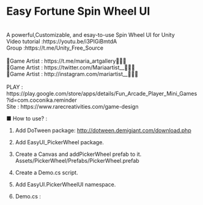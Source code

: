 # Easy Fortune Spin Wheel UI
<br />
A powerful,Customizable, and esay-to-use Spin Wheel UI for Unity
<br />
Video tutorial :https://youtu.be/i3PIGiBmtdA<br />
Group :https://t.me/Unity_Free_Source<br /><br />
🎨Game Artist : https://t.me/maria_artgallery👱🏻‍♀️<br />
🎨Game Artist : https://twitter.com/Mariaartist__👱🏻‍♀️<br />
🎨Game Artist : http://instagram.com/mariartist__👱🏻‍♀️<br /><br />
PLAY : https://play.google.com/store/apps/details/Fun_Arcade_Player_Mini_Games?id=com.coconika.reminder<br />
Site : https://www.rarecreativities.com/game-design <br />

■ How to use? :
1. Add DoTween package: http://dotween.demigiant.com/download.php
2. Add EasyUI_PickerWheel package.
3. Create a Canvas and addPickerWheel prefab to it.
Assets/PickerWheel/Prefabs/PickerWheel.prefab

4. Create a Demo.cs script.
5. Add EasyUI.PickerWheelUI namespace.
6. Demo.cs :
